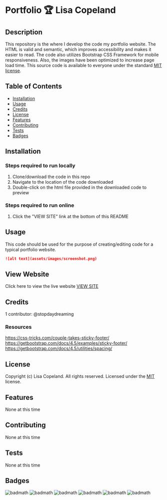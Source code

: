 # Portfolio 🏆 Lisa Copeland

## Description 
This repository is the where I develop the code my portfolio website. The HTML is valid and semantic, which improves accessibility and makes it easier to read. The code also utilizes Bootstrap CSS Framework for mobile responsiveness. Also, the images have been optimized to increase page load time. This source code is available to everyone under the standard [MIT license](license.txt).


## Table of Contents

* [Installation](#installation)
* [Usage](#usage)
* [Credits](#credits)
* [License](#license)
* [Features](#features)
* [Contributing](#contributing)
* [Tests](#tests)
* [Badges](#badges)


## Installation
### Steps required to run locally
1. Clone/download the code in this repo
2. Navigate to the location of the code downloaded
3. Double-click on the html file provided in the downloaded code to preview
### Steps required to run online
1. Click the "VIEW SITE" link at the bottom of this README

## Usage 
This code should be used for the purpose of creating/editing code for a typical portfolio website.
```md
![alt text](assets/images/screenshot.png)
```
## View Website
Click here to view the live website [VIEW SITE](https://stopdaydreaming.github.io/super-duper-octo-portfolio/)


## Credits
1 contributor: @stopdaydreaming
### Resources
https://css-tricks.com/couple-takes-sticky-footer/
https://getbootstrap.com/docs/4.5/examples/sticky-footer/
https://getbootstrap.com/docs/4.5/utilities/spacing/

## License
Copyright (c) Lisa Copeland. All rights reserved.
Licensed under the [MIT](license.txt) license.

## Features
None at this time

## Contributing
None at this time

## Tests
None at this time

## Badges
![badmath](https://img.shields.io/github/issues/stopdaydreaming/super-duper-octo-portfolio)
![badmath](https://img.shields.io/github/forks/stopdaydreaming/super-duper-octo-portfolio)
![badmath](https://img.shields.io/github/stars/stopdaydreaming/super-duper-octo-portfolio)
![badmath](https://img.shields.io/badge/license-MIT-green)
![badmath](https://img.shields.io/badge/HTML-92.6%25-green)
![badmath](https://img.shields.io/badge/CSS-7.4%25-blue)

